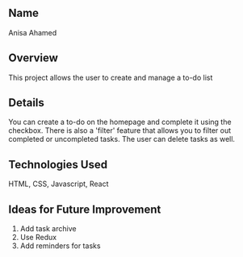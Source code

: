 ## Name
Anisa Ahamed

## Overview
This project allows the user to create and manage a to-do list

## Details
You can create a to-do on the homepage and complete it using the checkbox. There is also a 'filter' feature that allows you to filter out completed or uncompleted tasks. The user can delete tasks as well.

## Technologies Used
HTML, CSS, Javascript, React

## Ideas for Future Improvement
1. Add task archive
2. Use Redux
3. Add reminders for tasks